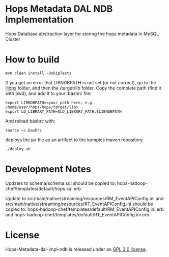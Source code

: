 Hops Metadata DAL NDB Implementation
===

Hops Database abstraction layer for storing the hops metadata in MySQL Cluster

How to build
===

```
mvn clean install -DskipTests
```

If you get an error that LIBNDBPATH is not set (or not correct), go to the [Hops](https://github.com/hopshadoop/hops) folder, and then the /target/lib folder. Copy the complete path (find it with pwd), and add it to your .bashrc file:

```
export LIBNDBPATH=<your path here, e.g. /home/user/hops/hops/target/lib>
export LD_LIBRARY_PATH=$LD_LIBRARY_PATH:$LIBNDBPATH
```

And reload bashrc with:

```
source ~/.bashrc
```

deploys the jar file as an artifact to the kompics maven repository.

```
./deploy.sh
```

Development Notes
===
Updates to schema/schema.sql should be copied to:
hops-hadoop-chef/templates/default/hops.sql.erb

Update to src/main/native/streaming/resources/RM_EventAPIConfig.ini and src/main/native/streaming/resources/RT_EventAPIConfig.ini should be copied to:
hops-hadoop-chef/templates/default/RM_EventAPIConfig.ini.erb and hops-hadoop-chef/templates/default/RT_EventAPIConfig.ini.erb

# License

Hops-Metadata-dal-impl-ndb is released under an [GPL 2.0 license](LICENSE.txt).
